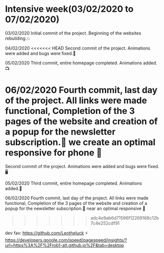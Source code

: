 # Intensive week(03/02/2020 to 07/02/2020)

03/02/2020
Initial commit of the project. Beginning of the websites rebuilding.💥

04/02/2020
<<<<<<< HEAD
Second commit of the project. Animations were added and bugs were fixed.🔨

05/02/2020
Third commit, entire homepage completed. Animations added.📺

06/02/2020
Fourth commit, last day of the project. All links were made functional, Completion of the 3 pages of the website and creation of a popup for the newsletter subscription.🔋
we create an optimal responsive for phone 📱
=======
Second commit of the project. Animations were added and bugs were fixed.🖥

05/02/2020
Third commit, entire homepage completed. Animations added.💯

06/02/2020
Fourth commit, last day of the project. All links were made functional, Completion of the 3 pages of the website and creation of a popup for the newsletter subscription.🔋
near an optimal responsive 📱
>>>>>>> adc4e9ab6d71596f12269168c12b7c4e252cdf91

dev fav: https://github.com/Leotheluck
⚡️ https://developers.google.com/speed/pagespeed/insights/?url=https%3A%2F%2Frob1-alt.github.io%2F&tab=desktop
